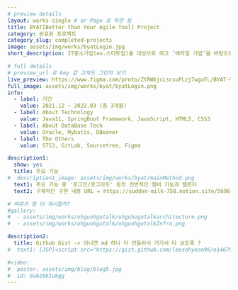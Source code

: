 ```yaml
---
# preview details
layout: works-single # or Page 로 하면 됨
title: BYAT[Better than Your Agile Tool] Project
category: 완료된 프로젝트
category_slug: completed-projects
image: assets/img/works/byatLogin.jpg  
short_description: IT중소기업(ex.스타트업)을 대상으로 하고 ‘애자일 기법’을 바탕으로 프로세스를 관리해주는 PMS 어플리케이션

# full details
# preview_url 로 key 값 고쳐도 그런지 보기
live_preview: https://www.figma.com/proto/ZtRWbjcLscxuPLzj7wgxFL/BYAT-%ED%94%84%EB%A1%9C%ED%86%A0%ED%83%80%EC%9D%B4%ED%95%91?embed_host=notion&kind=proto&node-id=659-65401&page-id=0%3A1&scaling=min-zoom&show-proto-sidebar=1&starting-point-node-id=659%3A65401 # 뭘까 -> 미리 프리뷰 보여주는 것 같은데 
full_image: assets/img/works/byat/byatLogin.png
info:
  - label: 기간
    value: 2021.12 ~ 2022.03 (총 3개월)
  - label: About Technology
    value: Java11, SpringBoot Framework, JavaScript, HTML5, CSS3
  - label: About DataBase Tech
    value: Oracle, Mybatis, DBeaver
  - label: The Others
    value: STS3, GitLab, Sourcetree, Figma

description1:
  show: yes
  title: 주요 기능 
#  description1_image: assets/img/works/byat/mainMethod.png
  text1: 주요 기능 중 '로그인/로그아웃' 등의 전반적인 멤버 기능과 캘린더
  text2: 구체적인 구현 내용 URL = https://sudden-milk-758.notion.site/569697dad03340809dcd1e90ad21547e?pvs=4

# 여따가 뭘 더 게시할까?
#gallery:
#  - assets/img/works/ohguohgutalk/ohguhogutalkarchitecture.png
#  - assets/img/works/ohguohgutalk/ohguohgutalkInfra.png

description2:
  title: Github Gist -> 아니면 md 하나 더 만들어서 거기서 다 보도록 ? 
#  text1: [JSP]<script src="https://gist.github.com/leesohyeon96/e146794f17d53f544a2738c1259824de.js"></script>[Controller]<script src="https://gist.github.com/leesohyeon96/fbbd8defccd8ff27710502454972ea74.js"></script>[Service]<script src="https://gist.github.com/leesohyeon96/d2043d067fd4e16eb4960edcc86cb3f3.js"></script>[Mapper]<script src="https://gist.github.com/leesohyeon96/7856326263d5235e19a57f5c3b17a26c.js"></script> 

#video:
#  poster: assets/img/blog/blog9.jpg
#  id: Gu6z6kIukgg
---
```


